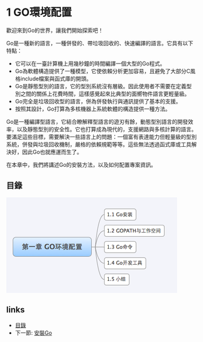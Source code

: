 # 1 GO環境配置

歡迎來到Go的世界，讓我們開始探索吧！

Go是一種新的語言，一種併發的、帶垃圾回收的、快速編譯的語言。它具有以下特點：

- 它可以在一臺計算機上用幾秒鐘的時間編譯一個大型的Go程式。
- Go為軟體構造提供了一種模型，它使依賴分析更加容易，且避免了大部分C風格include檔案與函式庫的開頭。
- Go是靜態型別的語言，它的型別系統沒有層級。因此使用者不需要在定義型別之間的關係上花費時間，這樣感覺起來比典型的面嚮物件語言更輕量級。
- Go完全是垃圾回收型的語言，併為併發執行與通訊提供了基本的支援。
- 按照其設計，Go打算為多核機器上系統軟體的構造提供一種方法。

Go是一種編譯型語言，它結合瞭解釋型語言的遊刃有餘，動態型別語言的開發效率，以及靜態型別的安全性。它也打算成為現代的，支援網路與多核計算的語言。要滿足這些目標，需要解決一些語言上的問題：一個富有表達能力但輕量級的型別系統，併發與垃圾回收機制，嚴格的依賴規範等等。這些無法透過函式庫或工具解決好，因此Go也就應運而生了。

在本章中，我們將講述Go的安裝方法，以及如何配置專案資訊。

## 目錄
  
![](images/navi1.png?raw=true)

## links
  * [目錄](<preface.md>)
  * 下一節: [安裝Go](<01.1.md>)
